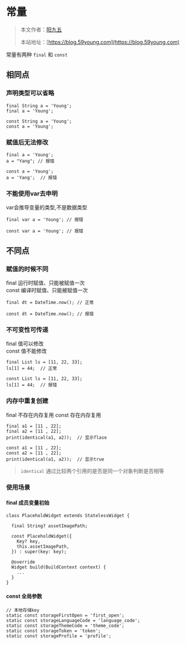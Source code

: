 # 常量

> 本文作者：[阳九五](https://github.com/CN-YoungYang)
>
> 本站地址：[https://blog.59young.com](https://blog.59young.com)

常量有两种 `final` 和 `const`

## 相同点

### 声明类型可以省略
```
final String a = 'Young';
final a = 'Young';

const String a = 'Young';
const a = 'Young';
```

### 赋值后无法修改
```
final a = 'Young';
a = "Yang"; // 报错

const a = 'Young';
a = 'Yang';  // 报错
```

### 不能使用var去申明
var会推导变量的类型,不是数据类型
```
final var a = 'Young'; // 报错

const var a = 'Young'; // 报错
```

## 不同点

### 赋值的时候不同
final 运行时赋值、只能被赋值一次  
const 编译时赋值、只能被赋值一次
```
final dt = DateTime.now(); // 正常

const dt = DateTime.now(); // 报错
```

### 不可变性可传递
final 值可以修改  
const 值不能修改
```
final List ls = [11, 22, 33];
ls[1] = 44;  // 正常

const List ls = [11, 22, 33];
ls[1] = 44;  // 报错
```

### 内存中重复创建
final 不存在内存复用
const 存在内存复用
```
final a1 = [11 , 22];
final a2 = [11 , 22];
print(identical(a1, a2));  // 显示flase

const a1 = [11 , 22];
const a2 = [11 , 22];
print(identical(a1, a2));  // 显示true
```
> `identical` 通过比较两个引用的是否是同一个对象判断是否相等

### 使用场景
#### final 成员变量初始
```
class PlaceholdWidget extends StatelessWidget {

  final String? assetImagePath;

  const PlaceholdWidget({
    Key? key,
    this.assetImagePath,
  }) : super(key: key);

  @override
  Widget build(BuildContext context) {
    ...
  }
}
```
#### const 全局参数
```
// 本地存储key
static const storageFirstOpen = 'first_open';
static const storageLanguageCode = 'language_code';
static const storageThemeCode = 'theme_code';
static const storageToken = 'token';
static const storageProfile = 'profile';
```